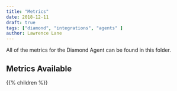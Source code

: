 ```yaml
---
title: "Metrics"
date: 2018-12-11
draft: true
tags: ["diamond", "integrations", "agents" ]
author: Lawrence Lane
---
```

All of the metrics for the Diamond Agent can be found in this folder.

## Metrics Available
{{% children %}}
